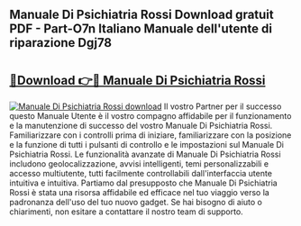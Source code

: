 ## Manuale Di Psichiatria Rossi Download gratuit PDF - Part-O7n Italiano Manuale dell'utente di riparazione Dgj78

# <h2><a href="http://dfddpv.blite.top/?on=Manuale+Di+Psichiatria+Rossi">🔗Download 👉🔴 Manuale Di Psichiatria Rossi</a></h2>

[![Manuale Di Psichiatria Rossi download](https://i.imgur.com/lujVjoI.png)](http://dfddpv.blite.top/?on=Manuale+Di+Psichiatria+Rossi)
Il vostro Partner per il successo questo Manuale Utente è il vostro compagno affidabile per il funzionamento e la manutenzione di successo del vostro Manuale Di Psichiatria Rossi. Familiarizzare con i controlli prima di iniziare, familiarizzare con la posizione e la funzione di tutti i pulsanti di controllo e le impostazioni sul Manuale Di Psichiatria Rossi. Le funzionalità avanzate di Manuale Di Psichiatria Rossi includono geolocalizzazione, avvisi intelligenti, temi personalizzabili e accesso multiutente, tutti facilmente controllabili dall'interfaccia utente intuitiva e intuitiva. Partiamo dal presupposto che Manuale Di Psichiatria Rossi è stata una risorsa affidabile ed efficace nel tuo viaggio verso la padronanza dell'uso del tuo nuovo gadget. Se hai bisogno di aiuto o chiarimenti, non esitare a contattare il nostro team di supporto.
